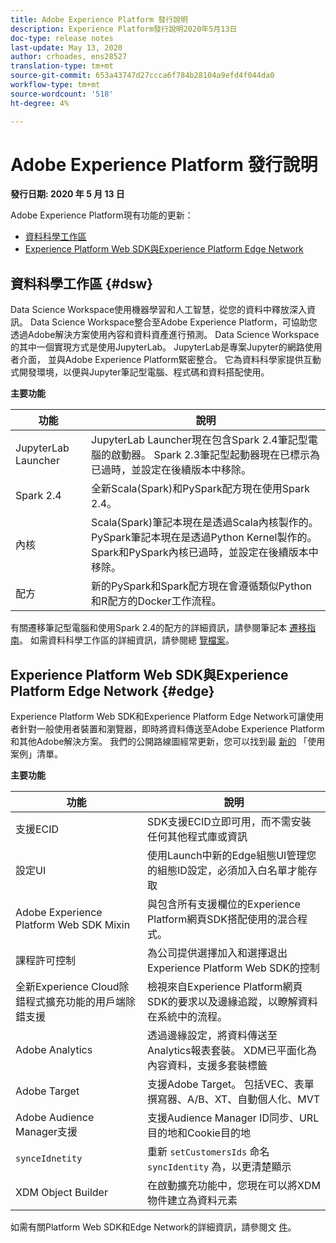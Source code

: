 ```yaml
---
title: Adobe Experience Platform 發行說明
description: Experience Platform發行說明2020年5月13日
doc-type: release notes
last-update: May 13, 2020
author: crhoades, ens28527
translation-type: tm+mt
source-git-commit: 653a43747d27ccca6f784b28104a9efd4f044da0
workflow-type: tm+mt
source-wordcount: '518'
ht-degree: 4%

---
```



# Adobe Experience Platform 發行說明

**發行日期: 2020 年 5 月 13 日**

Adobe Experience Platform現有功能的更新：

- [資料科學工作區](#dsw)
- [Experience Platform Web SDK與Experience Platform Edge Network](#edge)

## 資料科學工作區 {#dsw}

Data Science Workspace使用機器學習和人工智慧，從您的資料中釋放深入資訊。 Data Science Workspace整合至Adobe Experience Platform，可協助您透過Adobe解決方案使用內容和資料資產進行預測。 Data Science Workspace的其中一個實現方式是使用JupyterLab。 JupyterLab是專案Jupyter的網路使用者介面， <a href="https://jupyter.org/" target="_blank"></a> 並與Adobe Experience Platform緊密整合。 它為資料科學家提供互動式開發環境，以便與Jupyter筆記型電腦、程式碼和資料搭配使用。

**主要功能**

| 功能 | 說明 |
|--- | ---|
| JupyterLab Launcher | JupyterLab Launcher現在包含Spark 2.4筆記型電腦的啟動器。 Spark 2.3筆記型起動器現在已標示為已過時，並設定在後續版本中移除。 |
| Spark 2.4 | 全新Scala(Spark)和PySpark配方現在使用Spark 2.4。 |
| 內核 | Scala(Spark)筆記本現在是透過Scala內核製作的。 PySpark筆記本現在是透過Python Kernel製作的。 Spark和PySpark內核已過時，並設定在後續版本中移除。 |
| 配方 | 新的PySpark和Spark配方現在會遵循類似Python和R配方的Docker工作流程。 |

有關遷移筆記型電腦和使用Spark 2.4的配方的詳細資訊，請參閱筆記本 [遷移指南](../../data-science-workspace/recipe-notebook-migration.md)。 如需資料科學工作區的詳細資訊，請參閱總 [覽檔案](../../data-science-workspace/home.md)。

## Experience Platform Web SDK與Experience Platform Edge Network {#edge}

Experience Platform Web SDK和Experience Platform Edge Network可讓使用者針對一般使用者裝置和瀏覽器，即時將資料傳送至Adobe Experience Platform和其他Adobe解決方案。 我們的公開路線圖經常更新，您可以找到最 [新的](https://github.com/adobe/alloy/projects/5) 「使用案例」清單。

**主要功能**

| 功能 | 說明 |
|--- | ---|
| 支援ECID | SDK支援ECID立即可用，而不需安裝任何其他程式庫或資訊 |
| 設定UI | 使用Launch中新的Edge組態UI管理您的組態ID設定，必須加入白名單才能存取 |
| Adobe Experience Platform Web SDK Mixin | 與包含所有支援欄位的Experience Platform網頁SDK搭配使用的混合程式。 |
| 課程許可控制 | 為公司提供選擇加入和選擇退出Experience Platform Web SDK的控制 |
| 全新Experience Cloud除錯程式擴充功能的用戶端除錯支援 | 檢視來自Experience Platform網頁SDK的要求以及邊緣追蹤，以瞭解資料在系統中的流程。 |
| Adobe Analytics | 透過邊緣設定，將資料傳送至Analytics報表套裝。 XDM已平面化為內容資料，支援多套裝標籤 |
| Adobe Target | 支援Adobe Target。 包括VEC、表單撰寫器、A/B、XT、自動個人化、MVT |
| Adobe Audience Manager支援 | 支援Audience Manager ID同步、URL目的地和Cookie目的地 |
| `synceIdnetity` | 重新 `setCustomersIds` 命名 `syncIdentity` 為，以更清楚顯示 |
| XDM Object Builder | 在啟動擴充功能中，您現在可以將XDM物件建立為資料元素 |

如需有關Platform Web SDK和Edge Network的詳細資訊，請參閱文 [件](../../edge/home.md)。